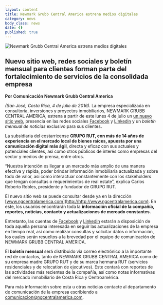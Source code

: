 ```yaml
---
layout: content
title: Newmark Grubb Central America estrena medios digitales
category: news
body_class: news
date: {}
published: true
---
```

![Newmark Grubb Central America estrena medios digitales](/images/news-images/redes-sociales.png "Logo Title Text 1")

## Nuevo sitio web, redes sociales y boletín mensual para clientes forman parte del fortalecimiento de servicios de la consolidada empresa


**Por Comunicación Newmark Grubb Central America**

_(San José, Costa Rica, 4 de julio de 2016)._ La empresa especializada en consultoría, inversiones y proyectos inmobiliarios, NEWMARK GRUBB CENTRAL AMERICA, estrena a partir de este lunes 4 de julio un [un nuevo sitio web](http://ngcentralamerica.com/), presencia en las redes sociales [Facebook](https://www.facebook.com/Newmark-Grubb-Central-America-287500871601472) y [Linkedin](https://www.linkedin.com/company/newmark-grubb-central-america) y un _boletín mensual de noticias_ exclusivo para sus clientes.

La subsidiaria del costarricense **GRUPO RUT, con más de 14 años de experiencia en el mercado local de bienes raíces, apuesta por una comunicación digital más ágil**, directa y eficaz con sus actuales y potenciales clientes, así como otros públicos de interés como empresas del sector y medios de prensa, entre otros.

“Nuestra intención es llegar a un mercado más amplio de una manera efectiva y rápida, poder brindar información inmobiliaria actualizada y sobre todo de valor, así como interactuar constantemente con los stakeholders que tengan consultas o requerimientos de real estate”, explica Carlos Roberto Robles, presidente y fundador de GRUPO RUT.

El nuevo sitio web se puede consultar desde ya en la dirección [www.ngcentralamerica.com](http://http://www.ngcentralamerica.com). En este, los usuarios encontrarán toda la **información oficial de la compañía, reportes, noticias, contacto y actualizaciones de mercado constantes.**

Entretanto, las cuentas de [Facebook](https://www.facebook.com/Newmark-Grubb-Central-America-287500871601472) y [Linkedin](https://www.linkedin.com/company/newmark-grubb-central-america) estarán a disposición de toda aquella persona interesada en seguir las actualizaciones de la empresa en tiempo real, así como realizar consultas y solicitar datos o información, los cuales serán resueltos a la brevedad por el equipo de comunicación de NEWMARK GRUBB CENTRAL AMERICA.

El __boletín mensual__ será distribuido vía correo electrónico a la importante red de contactos, tanto de NEWMARK GRUBB CENTRAL AMERICA como de su empresa madre GRUPO RUT y de su marca hermana RUT (servicios residenciales y de relocation de ejecutivos). Este contará con reportes de las actividades más recientes de la compañía, así como notas informativas del mercado inmobiliario de Costa Rica y Centroamérica.

Para más información sobre esta u otras noticias contacte al departamento de comunicación de la empresa escribiendo a [comunicacion@ngcentralamerica.com](mailto:comunicacion@ngcentralamerica.com).
